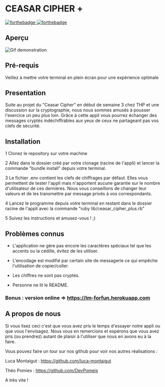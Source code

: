 # CEASAR CIPHER +

[![forthebadge](https://forthebadge.com/images/badges/made-with-ruby.svg)   ![forthebadge](http://forthebadge.com/images/badges/built-with-love.svg)](http://forthebadge.com)

## Aperçu
![Gif demonstration](https://i.imgur.com/yGWeHxa.gif)

## Pré-requis
Veillez à mettre votre terminal en plein écran pour une expérience optimale

## Presentation

Suite au projet du "Ceasar Cipher" en début de semaine 3 chez THP et une discussion sur la cryptographie, nous nous sommes amusés à pousser l'exercice un peu plus loin. Grâce à cette appli vous pourrez échanger des messages cryptés indéchiffrables aux yeux de ceux ne partageant pas vos clefs de sécurité.

## Installation

1 Clonez le repository sur votre machine 

2 Allez dans le dossier créé par votre clonage (racine de l'appli) et lancer la commande "bundle install" depuis votre terminal.

3 Le fichier .env contient les clefs de chiffrages par défaut. Elles vous permettent de tester l'appli mais n'apportent aucune garantie sur le nombre d'utilisateur de ces dernières. Nous vous conseillons de changer leur valeurs et de les transmettre par message privés à vos correspondants.

4 Lancez le programme depuis votre terminal en restant dans le dossier racine de l'appli avec la commande "ruby lib/ceasar_cipher_plus.rb"

5 Suivez les instructions et amusez-vous ! ;)

## Problèmes connus

- L'application ne gère pas encore les caractères spéciaux tel que les accents ou la cédille, évitez de les utiliser.

- L'encodage est modifié par certain site de messagerie ce qui empêche l'utilisation de copier/coller.

- Les chiffres ne sont pas cryptés.

- Personne ne lit le README.

### Bonus : version online => https://lm-forfun.herokuapp.com

## A propos de nous

Si vous lisez ceci c'est que vous avez pris le temps d'essayer notre appli ou que vous l'envisagez. Nous vous en remercions et espérons que vous avez pris (ou prendrez) autant de plaisir à l'utiliser que nous en avons eu à la faire.

Vous pouvez faire un tour sur nos github pour voir nos autres réalisations :

Luca Montaigut : https://github.com/luca-montaigut

Théo Pomies : https://github.com/DevPomeis

A très vite ! 
